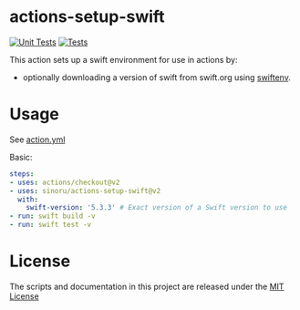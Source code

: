 # actions-setup-swift

[![Unit Tests](https://github.com/sinoru/actions-setup-swift/actions/workflows/units.yml/badge.svg)](https://github.com/sinoru/actions-setup-swift/actions/workflows/test.yml)
[![Tests](https://github.com/sinoru/actions-setup-swift/actions/workflows/tests.yml/badge.svg)](https://github.com/sinoru/actions-setup-swift/actions/workflows/test.yml)

This action sets up a swift environment for use in actions by:

- optionally downloading a version of swift from swift.org using [swiftenv](https://github.com/kylef/swiftenv).

# Usage

See [action.yml](action.yml)

Basic:
```yaml
steps:
- uses: actions/checkout@v2
- uses: sinoru/actions-setup-swift@v2
  with:
    swift-version: '5.3.3' # Exact version of a Swift version to use
- run: swift build -v
- run: swift test -v
```

# License

The scripts and documentation in this project are released under the [MIT License](LICENSE)
